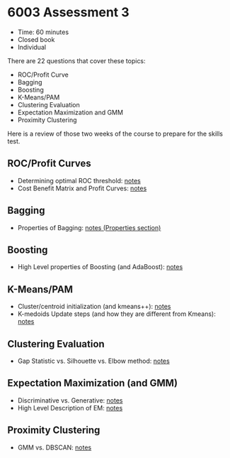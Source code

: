 # 6003 Assessment 3

* Time: 60 minutes
* Closed book
* Individual

There are 22 questions that cover these topics:

* ROC/Profit Curve
* Bagging
* Boosting
* K-Means/PAM
* Clustering Evaluation
* Expectation Maximization and GMM
* Proximity Clustering

Here is a review of those two weeks of the course to prepare for the skills test.

## ROC/Profit Curves

* Determining optimal ROC threshold: [notes](https://github.com/zipfian/DSCI6003-student/blob/master/week2/2.4/2.4-LectureLabCombo.ipynb)
* Cost Benefit Matrix and Profit Curves: [notes](https://github.com/zipfian/DSCI6003-student/blob/master/week2/2.4/DSCI6003-2.4-Lecture.pdf)

## Bagging

* Properties of Bagging: [notes (Properties section)](https://github.com/zipfian/DSCI6003-student/blob/master/week5/DSCI6003-5.2-Lecture.ipynb#Properties)

## Boosting

* High Level properties of Boosting (and AdaBoost): [notes](https://github.com/zipfian/DSCI6003-student/blob/master/week5/DSCI6003-5.3-Lecture.pdf)

## K-Means/PAM

* Cluster/centroid initialization (and kmeans++): [notes](https://github.com/zipfian/DSCI6003-student/blob/master/week5/DSCI6003-5.4-Lecture.pdf)
* K-medoids Update steps (and how they are different from Kmeans): [notes](https://github.com/zipfian/DSCI6003-student/blob/master/week6/6.2/DSCI6003-6.2-Lecture.ipynb)

## Clustering Evaluation

* Gap Statistic vs. Silhouette vs. Elbow method: [notes](https://github.com/zipfian/DSCI6003-student/blob/master/week6/6.2/DSCI6003-6.2-Lecture.ipynb)

## Expectation Maximization (and GMM)

* Discriminative vs. Generative: [notes](https://github.com/zipfian/DSCI6003-student/blob/master/week2/2.3/DSCI6003-2.3-Lecture.ipynb)
* High Level Description of EM: [notes](https://github.com/zipfian/DSCI6003-student/blob/master/week6/6.3/DSCI6003-6.3.Lecture.ipynb)

## Proximity Clustering

* GMM vs. DBSCAN: [notes](https://github.com/zipfian/DSCI6003-student/blob/master/week6/6.4/DSCI6003-6.4.Lecture.ipynb)
